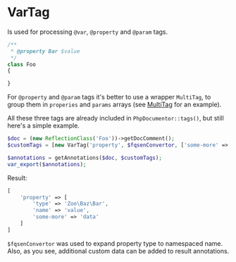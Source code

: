 VarTag
===

Is used for processing `@var`, `@property` and `@param` tags.

```php
/**
 * @property Bar $value
 */
class Foo
{

}
```

For `@property` and `@param` tags it's better to use a wrapper `MultiTag`, to group them in `properies` and `params` arrays (see [MultiTag](multi.md) for an example).

All these three tags are already included in `PhpDocumentor::tags()`, but still here's a simple example.

```php
$doc = (new ReflectionClass('Foo'))->getDocComment();
$customTags = [new VarTag('property', $fqsenConvertor, ['some-more' => 'data'])];

$annotations = getAnnotations($doc, $customTags);
var_export($annotations);
```

Result:

```php
[
    'property' => [
        'type' => 'Zoo\Baz\Bar',
        'name' => 'value',
        'some-more' => 'data'
    ]
]
```

`$fqsenConvertor` was used to expand property type to namespaced name. Also, as you see, additional custom data can be added to result annotations.
